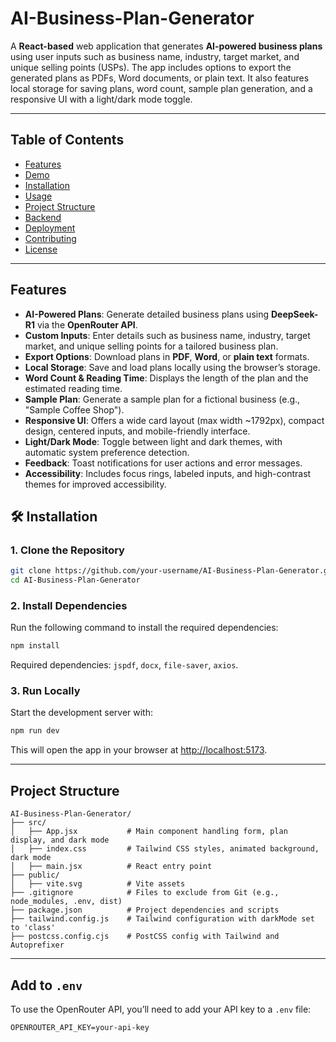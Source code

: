 
# AI-Business-Plan-Generator

A **React-based** web application that generates **AI-powered business plans** using user inputs such as business name, industry, target market, and unique selling points (USPs). The app includes options to export the generated plans as PDFs, Word documents, or plain text. It also features local storage for saving plans, word count, sample plan generation, and a responsive UI with a light/dark mode toggle.

---

## Table of Contents
- [Features](#features)
- [Demo](#demo)
- [Installation](#installation)
- [Usage](#usage)
- [Project Structure](#project-structure)
- [Backend](#backend)
- [Deployment](#deployment)
- [Contributing](#contributing)
- [License](#license)

---

##  Features
- **AI-Powered Plans**: Generate detailed business plans using **DeepSeek-R1** via the **OpenRouter API**.
- **Custom Inputs**: Enter details such as business name, industry, target market, and unique selling points for a tailored business plan.
- **Export Options**: Download plans in **PDF**, **Word**, or **plain text** formats.
- **Local Storage**: Save and load plans locally using the browser’s storage.
- **Word Count & Reading Time**: Displays the length of the plan and the estimated reading time.
- **Sample Plan**: Generate a sample plan for a fictional business (e.g., "Sample Coffee Shop").
- **Responsive UI**: Offers a wide card layout (max width ~1792px), compact design, centered inputs, and mobile-friendly interface.
- **Light/Dark Mode**: Toggle between light and dark themes, with automatic system preference detection.
- **Feedback**: Toast notifications for user actions and error messages.
- **Accessibility**: Includes focus rings, labeled inputs, and high-contrast themes for improved accessibility.



## 🛠️ Installation

### 1. Clone the Repository
```bash
git clone https://github.com/your-username/AI-Business-Plan-Generator.git
cd AI-Business-Plan-Generator
```

### 2. Install Dependencies
Run the following command to install the required dependencies:
```bash
npm install
```
Required dependencies: `jspdf`, `docx`, `file-saver`, `axios`.

### 3. Run Locally
Start the development server with:
```bash
npm run dev
```
This will open the app in your browser at [http://localhost:5173](http://localhost:5173).

---

##  Project Structure
```
AI-Business-Plan-Generator/
├── src/
│   ├── App.jsx           # Main component handling form, plan display, and dark mode
│   ├── index.css         # Tailwind CSS styles, animated background, dark mode
│   ├── main.jsx          # React entry point
├── public/
│   ├── vite.svg          # Vite assets
├── .gitignore            # Files to exclude from Git (e.g., node_modules, .env, dist)
├── package.json          # Project dependencies and scripts
├── tailwind.config.js    # Tailwind configuration with darkMode set to 'class'
├── postcss.config.cjs    # PostCSS config with Tailwind and Autoprefixer
```

---

## Add to `.env`

To use the OpenRouter API, you’ll need to add your API key to a `.env` file:
```
OPENROUTER_API_KEY=your-api-key
```

